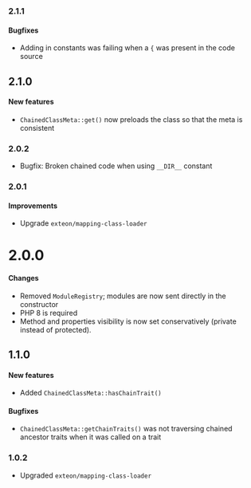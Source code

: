 ### 2.1.1

#### Bugfixes

* Adding in constants was failing when a `{` was present in the code source

## 2.1.0

#### New features

* `ChainedClassMeta::get()` now preloads the class so that the meta is consistent

### 2.0.2

* Bugfix: Broken chained code when using `__DIR__` constant

### 2.0.1

#### Improvements

* Upgrade `exteon/mapping-class-loader`

# 2.0.0

#### Changes

* Removed `ModuleRegistry`; modules are now sent directly in the constructor
* PHP 8 is required
* Method and properties visibility is now set conservatively (private instead 
  of protected).

## 1.1.0

#### New features

* Added `ChainedClassMeta::hasChainTrait()`

#### Bugfixes

* `ChainedClassMeta::getChainTraits()` was not traversing chained ancestor 
  traits when it was called on a trait

### 1.0.2

* Upgraded `exteon/mapping-class-loader`